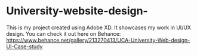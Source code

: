 # University-website-design-
This is my project created using Adobe XD. It showcases my work in UI/UX design.  You can check it out here on Behance: https://www.behance.net/gallery/213270413/UCA-University-Web-design-UI-Case-study
